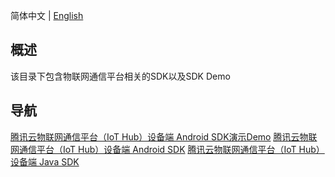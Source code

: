 简体中文 | [English](docs/en)

## 概述
该目录下包含物联网通信平台相关的SDK以及SDK Demo

## 导航

[腾讯云物联网通信平台（IoT Hub）设备端 Android SDK演示Demo](hub-android-demo)
[腾讯云物联网通信平台（IoT Hub）设备端 Android SDK](hub-device-android)
[腾讯云物联网通信平台（IoT Hub）设备端 Java SDK](hub-device-java)
